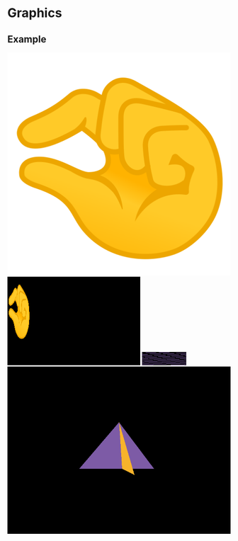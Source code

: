 # Graphics

## Example
![](https://github.com/erotourtes/Graphics/blob/main/library_module/src/main/resources/emojy.png)
![](https://github.com/erotourtes/Graphics/blob/main/library_module/src/main/resources/test.png)
![](https://github.com/erotourtes/Graphics/blob/main/library_module/src/main/resources/misplacedWidth%26Height.png)  
![](https://github.com/erotourtes/Graphics/blob/main/library_module/src/main/resources/intersection.png)

